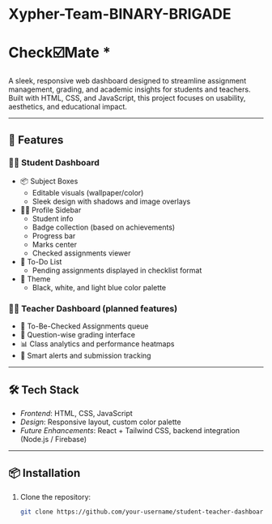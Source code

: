 # Xypher-Team-BINARY-BRIGADE

# Check☑️Mate * 
A sleek, responsive web dashboard designed to streamline assignment management, grading, and academic insights for students and teachers. Built with HTML, CSS, and JavaScript, this project focuses on usability, aesthetics, and educational impact.

---

## 🚀 Features

### 👩‍🎓 Student Dashboard
- 📦 Subject Boxes 
  - Editable visuals (wallpaper/color)
  - Sleek design with shadows and image overlays
- 🧑‍🎓 Profile Sidebar
  - Student info
  - Badge collection (based on achievements)
  - Progress bar
  - Marks center
  - Checked assignments viewer
- 📝 To-Do List
  - Pending assignments displayed in checklist format
- 🎨 Theme
  - Black, white, and light blue color palette

### 👨‍🏫 Teacher Dashboard (planned features)
- 📂 To-Be-Checked Assignments queue
- 📝 Question-wise grading interface
- 📊 Class analytics and performance heatmaps
- 🔔 Smart alerts and submission tracking

---

## 🛠️ Tech Stack

- *Frontend*: HTML, CSS, JavaScript
- *Design*: Responsive layout, custom color palette
- *Future Enhancements*: React + Tailwind CSS, backend integration (Node.js / Firebase)

---

## 📦 Installation

1. Clone the repository:
   ```bash
   git clone https://github.com/your-username/student-teacher-dashboard.git